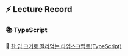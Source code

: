 ## ⚡️ Lecture Record
### 📚 TypeScript

🔗 [한 입 크기로 잘라먹는 타입스크립트(TypeScript)](https://www.inflearn.com/course/한입-크기-타입스크립트/dashboard)
